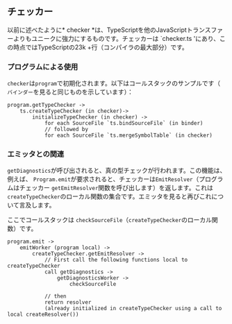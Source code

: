 ## チェッカー
以前に述べたように* checker *は、TypeScriptを他のJavaScriptトランスファーよりもユニークに強力にするものです。チェッカーは `checker.ts 'にあり、この時点ではTypeScriptの23k +行（コンパイラの最大部分）です。

### プログラムによる使用
`checker`は`program`で初期化されます。以下はコールスタックのサンプルです（ `バインダー`を見ると同じものを示しています）：

```
program.getTypeChecker ->
    ts.createTypeChecker (in checker)->
        initializeTypeChecker (in checker) ->
            for each SourceFile `ts.bindSourceFile` (in binder)
            // followed by
            for each SourceFile `ts.mergeSymbolTable` (in checker)
```

### エミッタとの関連
`getDiagnostics`が呼び出されると、真の型チェックが行われます。この機能は、例えば、 `Program.emit`が要求されると、チェッカーは`EmitResolver`（プログラムはチェッカー `getEmitResolver`関数を呼び出します）を返します。これは`createTypeChecker`のローカル関数の集合です。エミッタを見ると再びこれについて言及します。

ここでコールスタックは `checkSourceFile`（`createTypeChecker`のローカル関数）です。

```
program.emit ->
    emitWorker (program local) ->
        createTypeChecker.getEmitResolver ->
            // First call the following functions local to createTypeChecker
            call getDiagnostics ->
                getDiagnosticsWorker ->
                    checkSourceFile

            // then
            return resolver
            (already initialized in createTypeChecker using a call to local createResolver())
```
